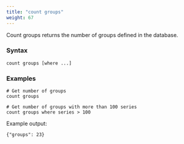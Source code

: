 ```yaml
---
title: "count groups"
weight: 67
---
```


Count groups returns the number of groups defined in the database.

### Syntax

	count groups [where ...]

### Examples

	# Get number of groups
	count groups

	# Get number of groups with more than 100 series
	count groups where series > 100

Example output:

	{"groups": 23}